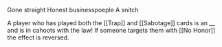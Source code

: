 Gone straight
Honest businesspoeple
A snitch

A player who has played both the [[Trap]] and [[Sabotage]] cards is an __ and is in cahoots with the law! If someone targets them with [[No Honor]] the effect is reversed.